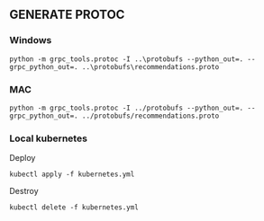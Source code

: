 ## GENERATE PROTOC

### Windows

```commandline
python -m grpc_tools.protoc -I ..\protobufs --python_out=. --grpc_python_out=. ..\protobufs\recommendations.proto
```

### MAC

```commandline
python -m grpc_tools.protoc -I ../protobufs --python_out=. --grpc_python_out=. ../protobufs/recommendations.proto
```

### Local kubernetes

Deploy

```commandline
kubectl apply -f kubernetes.yml
```

Destroy

```commandline
kubectl delete -f kubernetes.yml
```
